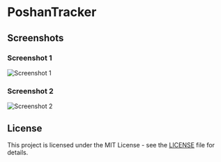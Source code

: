 # PoshanTracker

## Screenshots

### Screenshot 1
![Screenshot 1](https://drive.google.com/drive/u/0/folders/1TZ0WWf1XtVt2xAcUhwPqogpmLOPztNey)

### Screenshot 2
![Screenshot 2](https://drive.google.com/uc?id=1dA9LKnL9LOaOcm_8HFEmtL7Mig_3JNls)

## License
This project is licensed under the MIT License - see the [LICENSE](LICENSE) file for details.
